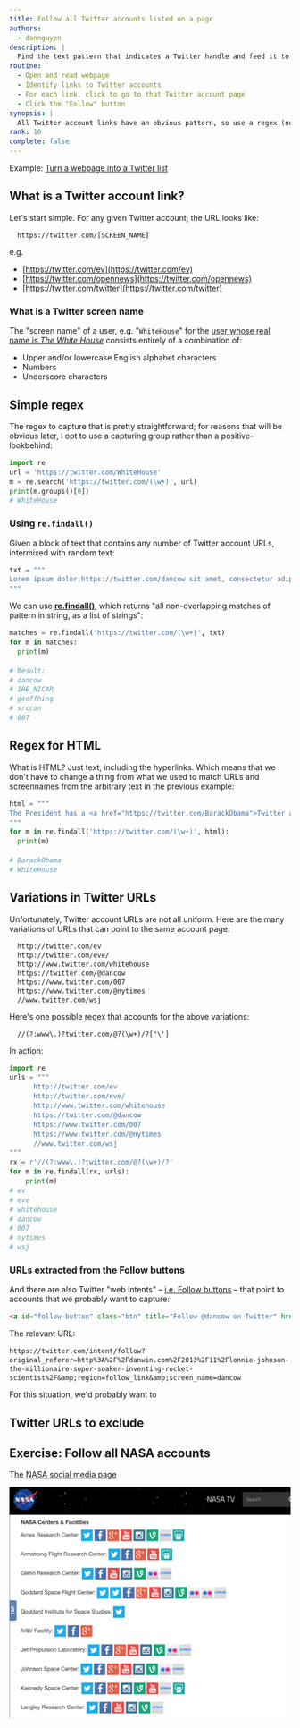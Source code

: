 ```yaml
---
title: Follow all Twitter accounts listed on a page
authors:
  - dannguyen
description: |
  Find the text pattern that indicates a Twitter handle and feed it to the API.
routine:
  - Open and read webpage
  - Identify links to Twitter accounts
  - For each link, click to go to that Twitter account page
  - Click the "Follow" button
synopsis: |
  All Twitter account links have an obvious pattern, so use a regex (no HTML parsing needed!) to extract them, then one-by-one, use the Twitter API endpoint to execute a "follow" action.
rank: 10
complete: false
---
```




Example: [Turn a webpage into a Twitter list](https://gist.github.com/dannguyen/ab198eb61aaed4966bbf)




## What is a Twitter account link?

Let's start simple. For any given Twitter account, the URL looks like:

      https://twitter.com/[SCREEN_NAME]

e.g.

- [https://twitter.com/ev](https://twitter.com/ev)
- [https://twitter.com/opennews](https://twitter.com/opennews)
- [https://twitter.com/twitter](https://twitter.com/twitter)

### What is a Twitter screen name

The "screen name" of a user, e.g. "`WhiteHouse`" for the [user whose real name is _The White House_](https://twitter.com/WhiteHouse) consists entirely of a combination of:

- Upper and/or lowercase English alphabet characters
- Numbers
- Underscore characters


## Simple regex

The regex to capture that is pretty straightforward; for reasons that will be obvious later, I opt to use a capturing group rather than a positive-lookbehind:

~~~py
import re
url = 'https://twitter.com/WhiteHouse'
m = re.search('https://twitter.com/(\w+)', url)
print(m.groups()[0])
# WhiteHouse
~~~


### Using `re.findall()`

Given a block of text that contains any number of Twitter account URLs, intermixed with random text:

~~~py
txt = """
Lorem ipsum dolor https://twitter.com/dancow sit amet, consectetur adipisicing elit. https://twitter.com/IRE_NICAR unde consequatur et, vel possimus https://twitter.com/geoffhing iure doloremque soluta https://twitter.com/srccon, adipisci nemo eligendi voluptates fugit dicta. Labore rem earum, architecto minima https://twitter.com/007
"""
~~~

We can use [__re.findall()__](https://docs.python.org/3/library/re.html#re.findall), which returns "all non-overlapping matches of pattern in string, as a list of strings":

~~~py
matches = re.findall('https://twitter.com/(\w+)', txt)
for m in matches:
  print(m)

# Result:
# dancow
# IRE_NICAR
# geoffhing
# srccon
# 007
~~~


## Regex for HTML

What is HTML? Just text, including the hyperlinks. Which means that we don't have to change a thing from what we used to match URLs and screennames from the arbitrary text in the previous example:

~~~py
html = """
The President has a <a href="https://twitter.com/BarackObama">Twitter account</a> but he sometimes tweets from the <a href="https://twitter.com/WhiteHouse">White House's account</a>
"""
for m in re.findall('https://twitter.com/(\w+)', html):
  print(m)

# BarackObama
# WhiteHouse
~~~


## Variations in Twitter URLs

Unfortunately, Twitter account URLs are not all uniform. Here are the many variations of URLs that can point to the same account page:

      http://twitter.com/ev        
      http://twitter.com/eve/
      http://www.twitter.com/whitehouse
      https://twitter.com/@dancow
      https://www.twitter.com/007
      https://www.twitter.com/@nytimes
      //www.twitter.com/wsj


Here's one possible regex that accounts for the above variations:

      //(?:www\.)?twitter.com/@?(\w+)/?["\']


In action:

~~~py
import re
urls = """
      http://twitter.com/ev
      http://twitter.com/eve/
      http://www.twitter.com/whitehouse
      https://twitter.com/@dancow
      https://www.twitter.com/007
      https://www.twitter.com/@nytimes
      //www.twitter.com/wsj
"""
rx = r'//(?:www\.)?twitter.com/@?(\w+)/?'
for m in re.findall(rx, urls):
    print(m)
# ev
# eve
# whitehouse
# dancow
# 007
# nytimes
# wsj
~~~




### URLs extracted from the Follow buttons

And there are also Twitter "web intents" &ndash; [i.e. Follow buttons](https://dev.twitter.com/web/follow-button/web-intent) &ndash; that point to accounts that we probably want to capture:

~~~html
<a id="follow-button" class="btn" title="Follow @dancow on Twitter" href="https://twitter.com/intent/follow?original_referer=http%3A%2F%2Fdanwin.com%2F2013%2F11%2Flonnie-johnson-the-millionaire-super-soaker-inventing-rocket-scientist%2F&amp;region=follow_link&amp;screen_name=dancow&amp;tw_p=followbutton"><i></i><span class="label" id="l">Follow <b>@dancow</b></span></a>
~~~

The relevant URL:

    https://twitter.com/intent/follow?original_referer=http%3A%2F%2Fdanwin.com%2F2013%2F11%2Flonnie-johnson-the-millionaire-super-soaker-inventing-rocket-scientist%2F&amp;region=follow_link&amp;screen_name=dancow


For this situation, we'd probably want to 





## Twitter URLs to exclude





## Exercise: Follow all NASA accounts

The [NASA social media page](http://www.nasa.gov/socialmedia)

![image](/files/images/nasasocialmedia.png)


